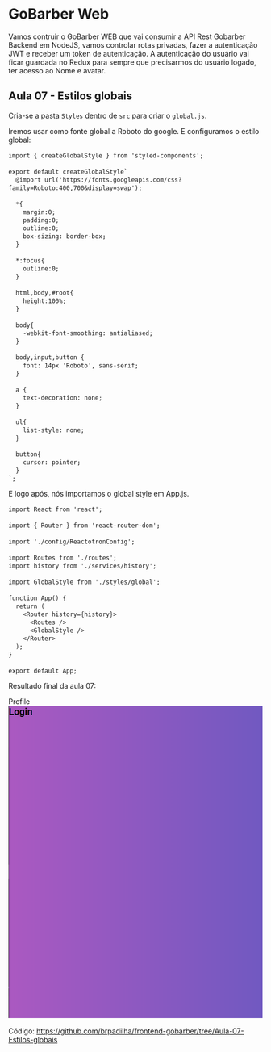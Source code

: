 # GoBarber Web

Vamos contruir o GoBarber WEB que vai consumir a API Rest Gobarber Backend em NodeJS, vamos controlar rotas privadas, fazer a autenticação JWT e receber um token de autenticação. A autenticação do usuário vai ficar guardada no Redux para sempre que precisarmos do usuário logado, ter acesso ao Nome e avatar.

## Aula 07 - Estilos globais

Cria-se a pasta `Styles` dentro de `src` para criar o `global.js`.

Iremos usar como fonte global a Roboto do google. E configuramos o estilo global:

```
import { createGlobalStyle } from 'styled-components';

export default createGlobalStyle`
  @import url('https://fonts.googleapis.com/css?family=Roboto:400,700&display=swap');

  *{
    margin:0;
    padding:0;
    outline:0;
    box-sizing: border-box;
  }

  *:focus{
    outline:0;
  }

  html,body,#root{
    height:100%;
  }

  body{
    -webkit-font-smoothing: antialiased;
  }

  body,input,button {
    font: 14px 'Roboto', sans-serif;
  }

  a {
    text-decoration: none;
  }

  ul{
    list-style: none;
  }

  button{
    cursor: pointer;
  }
`;
```

E logo após, nós importamos o global style em App.js.

```
import React from 'react';

import { Router } from 'react-router-dom';

import './config/ReactotronConfig';

import Routes from './routes';
import history from './services/history';

import GlobalStyle from './styles/global';

function App() {
  return (
    <Router history={history}>
      <Routes />
      <GlobalStyle />
    </Router>
  );
}

export default App;

```

Resultado final da aula 07:

Profile
![profile](imgs/trees/aula-07/login.png 'Profile')

Código: https://github.com/brpadilha/frontend-gobarber/tree/Aula-07-Estilos-globais
